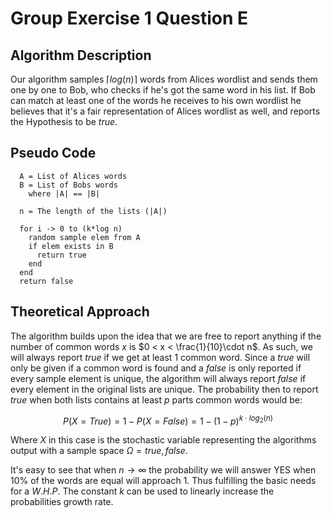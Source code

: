 # Group Exercise 1 Question E

## Algorithm Description

Our algorithm samples $\lceil log(n) \rceil$  words from Alices wordlist and
sends them one by one to Bob, who checks if he's got the same word in his list.
If Bob can match at least one of the words he receives to his own
wordlist he believes that it's a fair representation of Alices wordlist as well,
and reports the Hypothesis to be *true*.

## Pseudo Code


```
  A = List of Alices words
  B = List of Bobs words
    where |A| == |B|

  n = The length of the lists (|A|)

  for i -> 0 to (k*log n)
    random sample elem from A
    if elem exists in B
      return true
    end
  end
  return false

```

## Theoretical Approach

The algorithm builds upon the idea that we are free to report anything if the
number of common words $x$ is $0 < x < \frac{1}{10}\cdot n$. As such, we will
always report *true* if we get at least 1 common word. Since a *true* will only
be given if a common word is found and a *false* is only reported if every
sample element is unique, the algorithm will always report *false* if every
element in the original lists are unique. The probability then to report *true*
when both lists contains at least $p$ parts common words would be:

$$P(X = True) = 1 - P(X = False) = 1 - (1-p)^{k\cdot log_{2}(n)}$$

Where $X$ in this case is the stochastic variable representing the algorithms
output with a sample space $\Omega={true,false}$.

It's easy to see that when $n \rightarrow \infty$ the probability we will answer
YES when 10% of the words are equal will approach $1$. Thus fulfilling the basic
needs for a $W.H.P$. The constant $k$ can be used to linearly increase the
probabilities growth rate.
